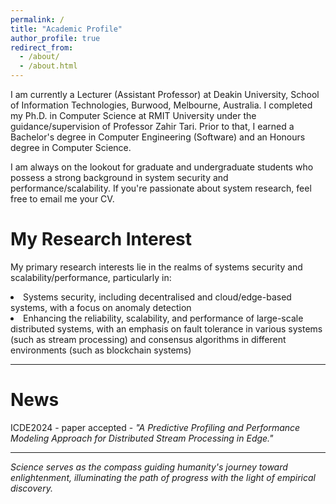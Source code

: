 ```yaml
---
permalink: /
title: "Academic Profile"
author_profile: true
redirect_from: 
  - /about/
  - /about.html
---
```


I am currently a Lecturer (Assistant Professor) at Deakin University, School of Information Technologies, Burwood, Melbourne, Australia. I completed my Ph.D. in Computer Science at RMIT University under the guidance/supervision of Professor Zahir Tari. Prior to that, I earned a Bachelor's degree in Computer Engineering (Software) and an Honours degree in Computer Science. 
      
     
I am always on the lookout for graduate and undergraduate students who possess a strong background in system security and performance/scalability. If you're passionate about system research, feel free to email me your CV.

My Research Interest
======

 My primary research interests lie in the realms of systems security and scalability/performance, particularly in: 

  <li>Systems security, including decentralised and cloud/edge-based systems, with a focus on anomaly detection</li>
  <li>Enhancing the reliability, scalability, and performance of large-scale distributed systems, with an emphasis on fault tolerance in various systems (such as stream processing) and consensus algorithms in different environments (such as blockchain systems)</li>
  
    
------

News
======
ICDE2024 - paper accepted - <span style="font-style: italic;"> "A Predictive Profiling and Performance Modeling Approach for Distributed Stream Processing in Edge."</span>

------
<span style="font-style: italic;"> Science serves as the compass guiding humanity's journey toward enlightenment, illuminating the path of progress with the light of empirical discovery.</span>
